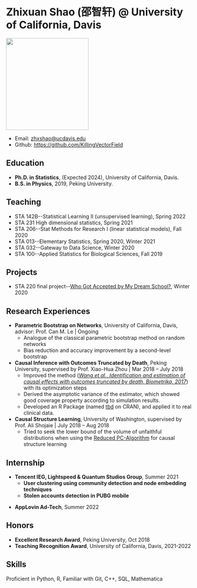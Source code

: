 # Zhixuan Shao (邵智轩) @ University of California, Davis

<img src="https://statistics.ucdavis.edu/sites/g/files/dgvnsk5166/files/styles/sf_profile/public/images/person/SHAO%2C%20Zhixuan.jpg?h=3bffa19b&itok=YvegL7Zo" width = "224" height = "250" />

* Email: zhxshao@ucdavis.edu
* Github: <https://github.com/KillingVectorField>

## Education
* **Ph.D. in Statistics**, (Expected 2024), University of California, Davis.
* **B.S. in Physics**, 2019, Peking University.

## Teaching
* STA 142B--Statistical Learning II (unsupervised learning), Spring 2022
* STA 231 High dimensional statistics, Spring 2021
* STA 206--Stat Methods for Research I (linear statistical models), Fall 2020
* STA 013--Elementary Statistics, Spring 2020, Winter 2021
* STA 032--Gateway to Data Science, Winter 2020
* STA 100--Applied Statistics for Biological Sciences, Fall 2019

## Projects
* STA 220 final project--[Who Got Accepted by My Dream School?](https://yidongzhou.github.io/projects.html), Winter 2020

## Research Experiences
* **Parametric Bootstrap on Networks**, University of California, Davis, advisor: Prof. Can M. Le | Ongoing
  + Analogue of the classical parametric bootstrap method on random networks
  + Bias reduction and accuracy improvement by a second-level bootstrap
* **Causal Inference with Outcomes Truncated by Death**, Peking University, supervised by Prof. Xiao-Hua Zhou | Mar 2018 – July 2018
  + Improved the method ([*Wang et al., Identification and estimation of causal effects with outcomes truncated by death, Biometrika, 2017*](https://doi.org/10.1093/biomet/asx034)) with its optimization steps
  + Derived the asymptotic variance of the estimator, which showed good coverage property according to simulation results.
  + Developed an R Package (named [tbd](https://cran.r-project.org/web/packages/tbd/index.html) on CRAN), and applied it to real clinical data.
* **Causal Structure Learning**, University of Washington, supervised by Prof. Ali Shojaie | July 2018 – Aug 2018
  + Tried to seek the lower bound of the volume of unfaithful distributions when using the [Reduced PC-Algorithm](https://arxiv.org/abs/1806.06209) for causal structure learning
<!--   + Considered an alternative “top-down” approach of the Reduced PC-Algorithm
 -->
 
## Internship
* **Tencent IEG, Lightspeed & Quantum Studios Group**, Summer 2021
  + **User clustering using community detection and node embedding techniques** 
  + **Stolen accounts detection in PUBG mobile** 
<!--   Based on in-game friend relations as well as user attributes data, we were able to
    - Identify small groups that always team up.
    - Discover user clusters with common features, e.g. city.
    - Define affinity between users based on the embeddings. -->
  
<!--   Built an XGBoost classifier based on user features in consecutive weeks. Upon noticing the clustering tendency within stolen accounts, we enhanced the performance by adding user affinity embedding into the model. -->
* **AppLovin Ad-Tech**, Summer 2022
  
## Honors
* **Excellent Research Award**, Peking University, Oct 2018
* **Teaching Recognition Award**, University of California, Davis, 2021-2022

## Skills
Proficient in Python, R, Familiar with Git, C++, SQL, Mathematica

